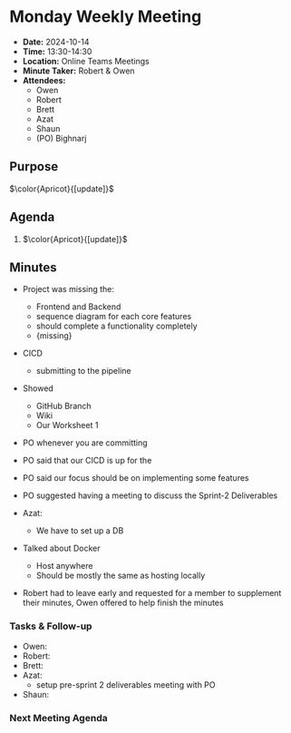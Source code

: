 # Monday Weekly Meeting 
- **Date:** 2024-10-14
- **Time:** 13:30-14:30
- **Location:** Online Teams Meetings
- **Minute Taker:** Robert & Owen
- **Attendees:** 
  - Owen
  - Robert
  - Brett
  - Azat
  - Shaun
  - (PO) Bighnarj

## Purpose
$\color{Apricot}{[update]}$

## Agenda
1. $\color{Apricot}{[update]}$

## Minutes
- Project was missing the:
	- Frontend and Backend 
	- sequence diagram for each core features
	- should complete a functionality completely
	- {missing}
- CICD 
	- submitting to the pipeline  
- Showed 
	- GitHub Branch
	- Wiki 
	- Our Worksheet 1
- PO whenever you are committing 
- PO said that our CICD is up for the
- PO said our focus should be on implementing some features
- PO suggested having a meeting to discuss the Sprint-2 Deliverables
- Azat:
	- We have to set up a DB

- Talked about Docker
	- Host anywhere
	- Should be mostly the same as hosting locally
- Robert had to leave early and requested for a member to supplement their minutes, Owen offered to help finish the minutes

### Tasks & Follow-up
- Owen:
- Robert:
- Brett:
- Azat:
	- setup pre-sprint 2 deliverables meeting with PO 
- Shaun:

### Next Meeting Agenda